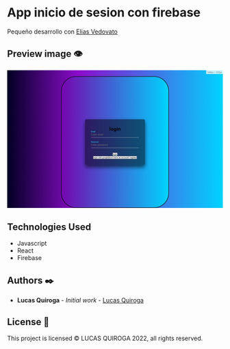 # App inicio de sesion con firebase

Pequeño desarrollo con [Elias Vedovato](https://github.com/eliasvedovato)

## Preview image 👁

![app](./app.jpeg)

## Technologies Used

- Javascript
- React
- Firebase

## Authors ✒️

- **Lucas Quiroga** - _Initial work_ - [Lucas Quiroga](https://github.com/Lucas-Quiroga)

## License 📄

This project is licensed © LUCAS QUIROGA 2022, all rights reserved.
